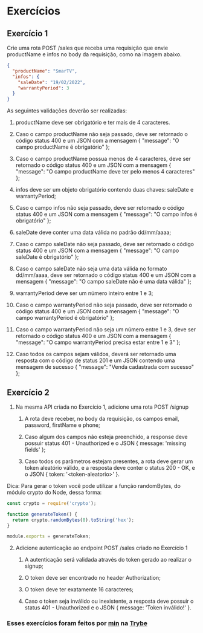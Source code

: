 # Exercícios

## Exercício 1
Crie uma rota POST /sales que receba uma requisição que envie productName e infos no body da requisição, como na imagem abaixo.

```json
{
  "productName": "SmarTV",
  "infos": {
    "saleDate": "19/02/2022",
    "warrantyPeriod": 3
  }
}
```

As seguintes validações deverão ser realizadas:
1. productName deve ser obrigatório e ter mais de 4 caracteres.

2. Caso o campo productName não seja passado, deve ser retornado o código status 400 e um JSON com a mensagem { "message": "O campo productName é obrigatório" };

3. Caso o campo productName possua menos de 4 caracteres, deve ser retornado o código status 400 e um JSON com a mensagem { "message": "O campo productName deve ter pelo menos 4 caracteres" };

4. infos deve ser um objeto obrigatório contendo duas chaves: saleDate e warrantyPeriod;

5. Caso o campo infos não seja passado, deve ser retornado o código status 400 e um JSON com a mensagem { "message": "O campo infos é obrigatório" };

6. saleDate deve conter uma data válida no padrão dd/mm/aaaa;

7. Caso o campo saleDate não seja passado, deve ser retornado o código status 400 e um JSON com a mensagem { "message": "O campo saleDate é obrigatório" };

8. Caso o campo saleDate não seja uma data válida no formato dd/mm/aaaa, deve ser retornado o código status 400 e um JSON com a mensagem { "message": "O campo saleDate não é uma data válida" };

9. warrantyPeriod deve ser um número inteiro entre 1 e 3;

10. Caso o campo warrantyPeriod não seja passado, deve ser retornado o código status 400 e um JSON com a mensagem { "message": "O campo warrantyPeriod é obrigatório" };

11. Caso o campo warrantyPeriod não seja um número entre 1 e 3, deve ser retornado o código status 400 e um JSON com a mensagem { "message": "O campo warrantyPeriod precisa estar entre 1 e 3" };

12. Caso todos os campos sejam válidos, deverá ser retornado uma resposta com o código de status 201 e um JSON contendo uma mensagem de sucesso { "message": "Venda cadastrada com sucesso" };

## Exercício 2

1. Na mesma API criada no Exercício 1, adicione uma rota POST /signup
   1. A rota deve receber, no body da requisição, os campos email, password, firstName e phone;
   
   2. Caso algum dos campos não esteja preenchido, a response deve possuir status 401 - Unauthorized e o JSON { message: 'missing fields' };
   
   3. Caso todos os parâmetros estejam presentes, a rota deve gerar um token aleatório válido, e a resposta deve conter o status 200 - OK, e o JSON { token: '\<token-aleatorio>' }.

Dica: Para gerar o token você pode utilizar a função randomBytes, do módulo crypto do Node, dessa forma:

```javascript
const crypto = require('crypto');

function generateToken() {
  return crypto.randomBytes(8).toString('hex');
}

module.exports = generateToken;
```

2. Adicione autenticação ao endpoint POST /sales criado no Exercício 1
   1. A autenticação será validada através do token gerado ao realizar o signup;
   
   2. O token deve ser encontrado no header Authorization;
   
   3. O token deve ter exatamente 16 caracteres;
   
   4. Caso o token seja inválido ou inexistente, a resposta deve possuir o status 401 - Unauthorized e o JSON { message: 'Token inválido!' }.

### Esses exercícios foram feitos por [min](https://www.linkedin.com/in/jonathanrei5/) na [Trybe](https://www.betrybe.com/)
